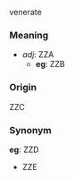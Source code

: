venerate
### Meaning
+ _adj_: ZZA
    + __eg__: ZZB

### Origin

ZZC

### Synonym

__eg__: ZZD

+ ZZE


